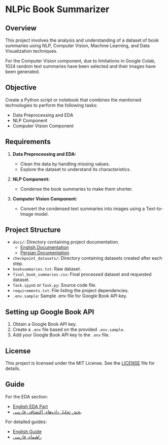 # NLPic Book Summarizer

## Overview
This project involves the analysis and understanding of a dataset of book summaries using NLP, Computer Vision, Machine Learning, and Data Visualization techniques. 

For the Computer Vision component, due to limitations in Google Colab, 1024 random text summaries have been selected and their images have been generated.

## Objective
Create a Python script or notebook that combines the mentioned technologies to perform the following tasks:
- Data Preprocessing and EDA
- NLP Component
- Computer Vision Component

## Requirements
1. **Data Preprocessing and EDA:**
   - Clean the data by handling missing values.
   - Explore the dataset to understand its characteristics.

2. **NLP Component:**
   - Condense the book summaries to make them shorter.

3. **Computer Vision Component:**
   - Convert the condensed text summaries into images using a Text-to-Image model.

## Project Structure
- `docs/`: Directory containing project documentation.
  - [English Documentation](./docs/README.md)
  - [Persian Documentation](./docs/README-Fa.md)
- `checkpoint_datasets/`: Directory containing datasets created after each step.
- `booksummaries.txt`: Raw dataset.
- `final_book_summaries.csv`: Final processed dataset and requested dataset.
- `Task.ipynb` or `Task.py`: Source code file.
- `requirements.txt`: File listing the project dependencies.
- `.env.sample`: Sample .env file for Google Book API key.

## Setting up Google Book API
1. Obtain a Google Book API key.
2. Create a `.env` file based on the provided `.env.sample`.
3. Add your Google Book API key to the `.env` file.

## License
This project is licensed under the MIT License. See the [LICENSE](./LICENSE) file for details.

## Guide

For the EDA section:
- [English EDA Part](./docs/Readme.md#understanding-and-exploring-dataset-features-through-eda)
- [بخش تحلیل داده‌های اکتشافی فارسی](./docs/Readme-Fa.md#تحلیل-داده-های-اکتشافی-eda)

For detailed guides:
- [English Guide](./docs/README.md)
- [راهنمای فارسی](./docs/README_Fa.md)
